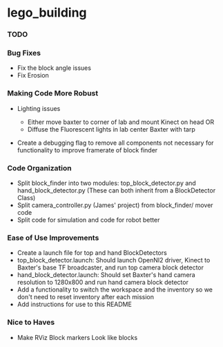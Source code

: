 # lego_building

### TODO
### Bug Fixes
* Fix the block angle issues
* Fix Erosion

### Making Code More Robust
* Lighting issues
    * Either move baxter to corner of lab and mount Kinect on head OR
    * Diffuse the Fluorescent lights in lab center Baxter with tarp

* Create a debugging flag to remove all components not necessary for functionality to improve framerate of block finder



### Code Organization
* Split block_finder into two modules: top_block_detector.py and hand_block_detector.py (These can both inherit from a BlockDetector Class)
* Split camera_controller.py (James' project) from block_finder/ mover code
* Split code for simulation and code for robot better

### Ease of Use Improvements
* Create a launch file for top and hand BlockDetectors
* top_block_detector.launch: Should launch OpenNI2 driver, Kinect to Baxter's base TF broadcaster, and run top camera block detector
* hand_block_detector.launch: Should set Baxter's hand camera resolution to 1280x800 and run hand camera block detector
* Add a functionality to switch the workspace and the inventory so we don't need to reset inventory after each mission
* Add instructions for use to this README

### Nice to Haves
* Make RViz Block markers Look like blocks






